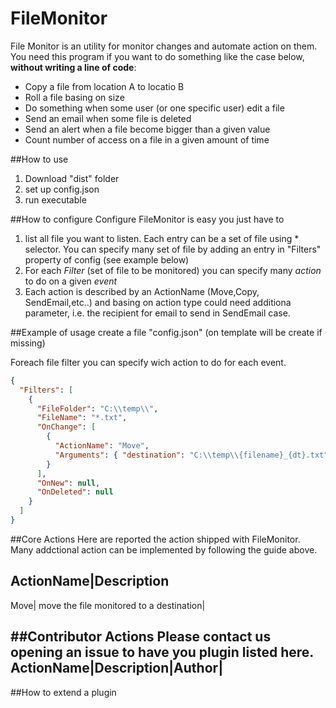 # FileMonitor
File Monitor is an utility for monitor changes and automate action on them. You need this program if you want to do something like the case below, **without writing a line of code**:

* Copy a file from location A to locatio B
* Roll a file basing on size
* Do something when some user (or one specific user) edit a file 
* Send an email when some file is deleted
* Send an alert when a file become bigger than a given value
* Count number of access on a file in a given amount of time



##How to use
1. Download "dist" folder
2. set up config.json
3. run executable 

##How to configure
Configure FileMonitor is easy you just have to 

1. list all file you want to listen. Each entry can be a set of file using * selector. You can specify many set of file by adding an entry in "Filters" property of config (see example below)
2. For each *Filter* (set of file to be monitored) you can specify many *action* to do on a given *event*
3. Each action is described by an ActionName (Move,Copy, SendEmail,etc..) and basing on action type could need additiona parameter, i.e. the recipient for email to send in SendEmail case.



##Example of usage
create a file "config.json" (on template will be create if missing)

Foreach file filter you can specify wich action to do for each event.

```json
{
  "Filters": [
    {
      "FileFolder": "C:\\temp\\",
      "FileName": "*.txt",
      "OnChange": [
        {
          "ActionName": "Move",
          "Arguments": { "destination": "C:\\temp\\{filename}_{dt}.txt" }
        }
      ],
      "OnNew": null,
      "OnDeleted": null
    }
  ]
}
```

##Core Actions
Here are reported the action shipped with FileMonitor. Many addctional action can be implemented by following the guide above. 

ActionName|Description
--------------------------------
Move| move the file monitored to a destination| 

##Contributor Actions
Please contact us opening an issue to have you plugin listed here.
ActionName|Description|Author|
------------------------------


##How to extend a plugin
